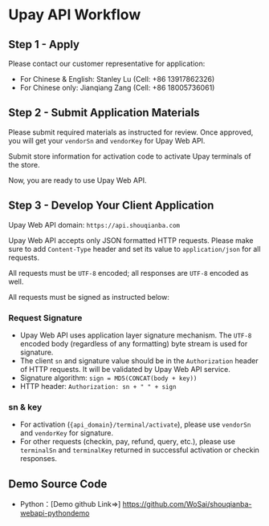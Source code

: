 # Upay API Workflow

## Step 1 - Apply

Please contact our customer representative for application:

- For Chinese & English: Stanley Lu (Cell: +86 13917862326)
- For Chinese only: Jianqiang Zang (Cell: +86 18005736061) 

## Step 2 - Submit Application Materials

Please submit required materials as instructed for review. Once approved, you will get your `vendorSn` and `vendorKey` for Upay Web API.

Submit store information for activation code to activate Upay terminals of the store.

Now, you are ready to use Upay Web API.

## Step 3 - Develop Your Client Application

Upay Web API domain: `https://api.shouqianba.com`

Upay Web API accepts only JSON formatted HTTP requests. Please make sure to add `Content-Type` header and set its value to `application/json` for all requests.

All requests must be `UTF-8` encoded; all responses are `UTF-8` encoded as well.

All requests must be signed as instructed below: 

### Request Signature

* Upay Web API uses application layer signature mechanism. The `UTF-8` encoded body (regardless of any formatting) byte stream is used for signature.
* The client `sn` and signature value should be in the `Authorization` header of HTTP requests. It will be validated by Upay Web API service.
* Signature algorithm: `sign = MD5(CONCAT(body + key))`
* HTTP header: `Authorization: sn + " " + sign`

### sn & key

* For activation (`{api_domain}/terminal/activate`), please use `vendorSn` and `vendorKey` for signature.
* For other requests (checkin, pay, refund, query, etc.), please use `terminalSn` and `terminalKey` returned in successful activation or checkin responses.

## Demo Source Code
* Python：[Demo github Link=>] https://github.com/WoSai/shouqianba-webapi-pythondemo